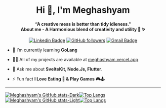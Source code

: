 <h1 align="center">Hi 👋, I'm Meghashyam</h1>
<h4 align="center">“A creative mess is better than tidy idleness." <br> About me - A Harmonious blend of creativity and utility  🚀 ✨</h4>
<div align="center">

[![Linkedin Badge](https://img.shields.io/badge/-gmeghashyam-blue?style=flat-square&logo=Linkedin&logoColor=white&link=https://www.linkedin.com/in/tanejasaksham/)](https://www.linkedin.com/in/gmeghashyam/) [![GitHub followers](https://img.shields.io/github/followers/Meghashyam1218?label=Follow&style=social)](https://github.com/Meghashyam1218/?tab=follow)
[![Gmail Badge](https://img.shields.io/badge/-gurrammeghashyam@gmail.com-c14438?style=flat-square&logo=Gmail&logoColor=white&link=mailto:gurrammeghashyam@gmail.com)](mailto:sakshamtaneja7861@gmail.com)

</div>

- 🌱 I’m currently learning **GoLang**

- 👨‍💻 All of my projects are available at [meghashyam.vercel.app](https://meghashyam.vercel.app/)

- 💬 Ask me about **SvelteKit, Node.Js, Flutter**.

- ⚡ Fun fact **I Love Eating 🍕 & Play Games 🎮🕹️**


 ----


[![Meghashyam's GitHub stats-Dark](https://github-readme-stats.vercel.app/api?username=Meghashyam1218&theme=dark#gh-dark-mode-only)](https://github.com/Meghashyam1218/github-readme-stats#gh-dark-mode-only)[![Top Langs](https://github-readme-stats.vercel.app/api/top-langs/?username=anuraghazra&layout=compact&theme=dark#gh-dark-mode-only)](https://github.com/anuraghazra/github-readme-stats&theme=dark#gh-dark-mode-only)
[![Meghashyam's GitHub stats-Light](https://github-readme-stats.vercel.app/api?username=Meghashyam1218&theme=grayWhite#gh-light-mode-only)](https://github.com/Meghashyam1218/github-readme-stats#gh-light-mode-only)[![Top Langs](https://github-readme-stats.vercel.app/api/top-langs/?username=anuraghazra&layout=compact&theme=grayWhite#gh-light-mode-only)](https://github.com/anuraghazra/github-readme-stats&theme=grayWhite#gh-light-mode-only)
